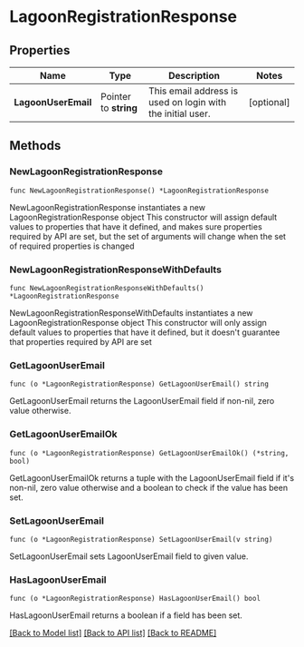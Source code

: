 # LagoonRegistrationResponse

## Properties

Name | Type | Description | Notes
------------ | ------------- | ------------- | -------------
**LagoonUserEmail** | Pointer to **string** | This email address is used on login with the initial user. | [optional] 

## Methods

### NewLagoonRegistrationResponse

`func NewLagoonRegistrationResponse() *LagoonRegistrationResponse`

NewLagoonRegistrationResponse instantiates a new LagoonRegistrationResponse object
This constructor will assign default values to properties that have it defined,
and makes sure properties required by API are set, but the set of arguments
will change when the set of required properties is changed

### NewLagoonRegistrationResponseWithDefaults

`func NewLagoonRegistrationResponseWithDefaults() *LagoonRegistrationResponse`

NewLagoonRegistrationResponseWithDefaults instantiates a new LagoonRegistrationResponse object
This constructor will only assign default values to properties that have it defined,
but it doesn't guarantee that properties required by API are set

### GetLagoonUserEmail

`func (o *LagoonRegistrationResponse) GetLagoonUserEmail() string`

GetLagoonUserEmail returns the LagoonUserEmail field if non-nil, zero value otherwise.

### GetLagoonUserEmailOk

`func (o *LagoonRegistrationResponse) GetLagoonUserEmailOk() (*string, bool)`

GetLagoonUserEmailOk returns a tuple with the LagoonUserEmail field if it's non-nil, zero value otherwise
and a boolean to check if the value has been set.

### SetLagoonUserEmail

`func (o *LagoonRegistrationResponse) SetLagoonUserEmail(v string)`

SetLagoonUserEmail sets LagoonUserEmail field to given value.

### HasLagoonUserEmail

`func (o *LagoonRegistrationResponse) HasLagoonUserEmail() bool`

HasLagoonUserEmail returns a boolean if a field has been set.


[[Back to Model list]](../README.md#documentation-for-models) [[Back to API list]](../README.md#documentation-for-api-endpoints) [[Back to README]](../README.md)



